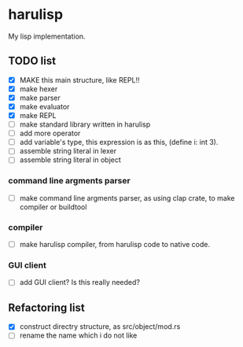 # harulisp

My lisp implementation.

## TODO list

- [x] MAKE this main structure, like REPL!!
- [x] make hexer
- [x] make parser
- [x] make evaluator
- [x] make REPL
- [ ] make standard library written in harulisp
- [ ] add more operator
- [ ] add variable's type, this expression is as this, (define i: int 3).
- [ ] assemble string literal in lexer
- [ ] assemble string literal in object

### command line argments parser

- [ ] make command line argments parser, as using clap crate, to make compiler or buildtool

### compiler

- [ ] make harulisp compiler, from harulisp code to native code.

### GUI client

- [ ] add GUI client? Is this really needed?

## Refactoring list

- [x] construct directry structure, as src/object/mod.rs
- [ ] rename the name which i do not like

